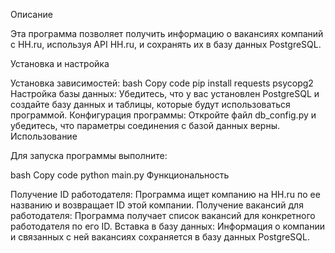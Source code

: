 Описание

Эта программа позволяет получить информацию о вакансиях компаний с HH.ru, используя API HH.ru, и сохранять их в базу данных PostgreSQL.

Установка и настройка

Установка зависимостей:
bash
Copy code
pip install requests psycopg2
Настройка базы данных:
Убедитесь, что у вас установлен PostgreSQL и создайте базу данных и таблицы, которые будут использоваться программой.
Конфигурация программы:
Откройте файл db_config.py и убедитесь, что параметры соединения с базой данных верны.
Использование

Для запуска программы выполните:

bash
Copy code
python main.py
Функциональность

Получение ID работодателя:
Программа ищет компанию на HH.ru по ее названию и возвращает ID этой компании.
Получение вакансий для работодателя:
Программа получает список вакансий для конкретного работодателя по его ID.
Вставка в базу данных:
Информация о компании и связанных с ней вакансиях сохраняется в базу данных PostgreSQL.